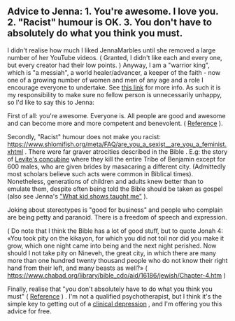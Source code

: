 Advice to Jenna: 1. You're awesome. I love you. 2. "Racist" humour is OK. 3. You don't have to absolutely do what you think you must.
----------------------------------------------------

I didn't realise how much I liked JennaMarbles until she removed a large number of her YouTube videos. ( Granted, I didn't like each and every one, but every creator had their low points. ) Anyway, I am a "warrior king", which is "a messiah", a world healer/advancer, a keeper of the faith - now one of a growing number of women and men of any age and a role I encourage everyone to undertake. See [this link](https://www.shlomifish.org/philosophy/philosophy/putting-cards-on-the-table-2019-2020/#hacker-monarchs) for more info. As such it is my responsibility to make sure no fellow person is unnecessarily unhappy, so I'd like to say this to Jenna:

First of all: you're awesome. Everyone is. All people are good and awesome and can become more and more competent and benevolent. ( [Reference](https://www.shlomifish.org/philosophy/culture/case-for-commercial-fan-fiction/#all_people_are_good) ).

Secondly, "Racist" humour does not make you racist: https://www.shlomifish.org/meta/FAQ/are_you_a_sexist__are_you_a_feminist.xhtml . There were far graver atrocities described in the Bible . E.g: the story of [Levite's concubine](https://en.wikipedia.org/wiki/Levite%27s_concubine) where they kill the entire Tribe of Benjamin except for 600 males, who are given brides by masacaring a different city. (Admittedly most scholars believe such acts were common in Biblical times). Nonetheless, generations of children and adults knew better than to emulate them, despite often being told the Bible should be taken as gospel (also see Jenna's ["What kid shows taught me"](https://www.shlomifish.org/Files/files/video/What%20Kid%20Shows%20Taught%20Me-ROZjaxT_0Hw.webm) ).

Joking about stereotypes is "good for business" and people who complain are
being petty and paranoid. There is a freedom of speech and expression.

( Do note that I think the Bible has a lot of good stuff, but to quote Jonah 4:
«You took pity on the kikayon, for which you did not toil nor did you make it grow, which one night came into being and the next night perished. Now should I not take pity on Nineveh, the great city, in which there are many more than one hundred twenty thousand people who do not know their right hand from their left, and many beasts as well?» ( https://www.chabad.org/library/bible_cdo/aid/16186/jewish/Chapter-4.htm )

Finally, realise that "you don't absolutely have to do what you think you must" ( [Reference](https://www.shlomifish.org/philosophy/philosophy/putting-cards-on-the-table-2019-2020/#do_and_let_do__live_and_let_live) ) . I'm not a qualified psychotherapist, but I think it's the simple key to getting out of a [clinical depression](https://en.wikipedia.org/wiki/Major_depressive_disorder) , and I'm offering you this advice for free.
